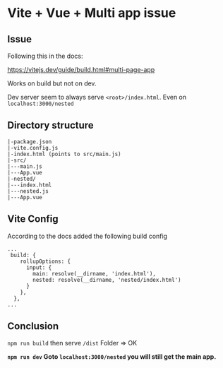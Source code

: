 # Vite + Vue + Multi app issue
## Issue 
Following this in the docs:

https://vitejs.dev/guide/build.html#multi-page-app

Works on build but not on dev.

Dev server seem to always serve `<root>/index.html`. Even on `localhost:3000/nested`
## Directory structure
```
|-package.json
|-vite.config.js
|-index.html (points to src/main.js)
|-src/
|---main.js
|---App.vue
|-nested/
|---index.html
|---nested.js
|---App.vue
```
## Vite Config
According to the docs added the following build config
```
...
 build: {
    rollupOptions: {
      input: {
        main: resolve(__dirname, 'index.html'),
        nested: resolve(__dirname, 'nested/index.html')
      }
    },
  },
...
```

## Conclusion 
`npm run build` then serve `/dist` Folder => OK

**`npm run dev` Goto `localhost:3000/nested` you will still get the main app.**